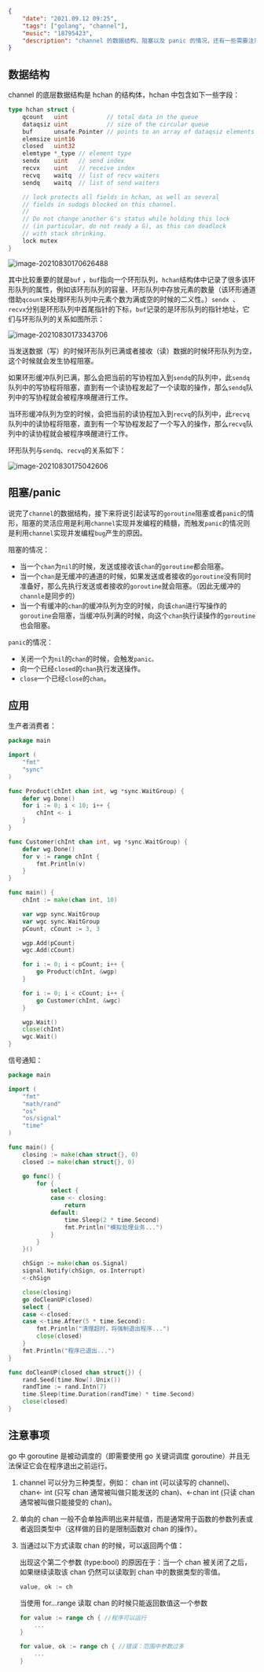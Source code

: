```json
{
    "date": "2021.09.12 09:25",
    "tags": ["golang", "channel"],
    "music": "18795423",
    "description": "channel 的数据结构、阻塞以及 panic 的情况，还有一些需要注意的事项。"
}
```
## 数据结构

channel 的底层数据结构是 hchan 的结构体，hchan 中包含如下一些字段：

```go
type hchan struct {
    qcount   uint           // total data in the queue
    dataqsiz uint           // size of the circular queue
    buf      unsafe.Pointer // points to an array of dataqsiz elements
    elemsize uint16
    closed   uint32
    elemtype *_type // element type
    sendx    uint   // send index
    recvx    uint   // receive index
    recvq    waitq  // list of recv waiters
    sendq    waitq  // list of send waiters

    // lock protects all fields in hchan, as well as several
    // fields in sudogs blocked on this channel.
    //
    // Do not change another G's status while holding this lock
    // (in particular, do not ready a G), as this can deadlock
    // with stack shrinking.
    lock mutex
}
```



![image-20210830170626488](../../assets/images/image-20210830170626488.png)

其中比较重要的就是`buf` ，`buf`指向一个环形队列，`hchan`结构体中记录了很多该环形队列的属性，例如该环形队列的容量、环形队列中存放元素的数量（该环形通道借助`qcount`来处理环形队列中元素个数为满或空的时候的二义性。）`sendx `、`recvx`分别是环形队列中首尾指针的下标，`buf`记录的是环形队列的指针地址，它们与环形队列的关系如图所示：

![image-20210830173343706](../../assets/images/image-20210830173343706.png)

当发送数据（写）的时候环形队列已满或者接收（读）数据的时候环形队列为空，这个时候就会发生协程阻塞。

如果环形缓冲队列已满，那么会把当前的写协程加入到`sendq`的队列中，此`sendq`队列中的写协程将阻塞，直到有一个读协程发起了一个读取的操作，那么`sendq`队列中的写协程就会被程序唤醒进行工作。

当环形缓冲队列为空的时候，会把当前的读协程加入到`recvq`的队列中，此`recvq`队列中的读协程将阻塞，直到有一个写协程发起了一个写入的操作，那么`recvq`队列中的读协程就会被程序唤醒进行工作。

环形队列与`sendq`、`recvq`的关系如下：

![image-20210830175042606](../../assets/images/image-20210830175042606.png)

## 阻塞/panic

说完了`channel`的数据结构，接下来将说引起读写的`goroutine`阻塞或者`panic`的情形，阻塞的灵活应用是利用`channel`实现并发编程的精髓，而触发`panic`的情况则是利用`channel`实现并发编程`bug`产生的原因。

阻塞的情况：

- 当一个`chan`为`nil`的时候，发送或接收该`chan`的`goroutine`都会阻塞。
- 当一个`chan`是无缓冲的通道的时候，如果发送或者接收的`goroutine`没有同时准备好，那么先执行发送或者接收的`goroutine`就会阻塞。（因此无缓冲的`channle`是同步的）
- 当一个有缓冲的`chan`的缓冲队列为空的时候，向该`chan`进行写操作的`goroutine`会阻塞，当缓冲队列满的时候，向这个`chan`执行读操作的`goroutine`也会阻塞。

`panic`的情况：

- 关闭一个为`nil`的`chan`的时候，会触发`panic。`
- 向一个已经`closed`的`chan`执行发送操作。
- `close`一个已经`close`的`chan`。

## 应用

生产者消费者：

```go
package main

import (
	"fmt"
	"sync"
)

func Product(chInt chan int, wg *sync.WaitGroup) {
	defer wg.Done()
	for i := 0; i < 10; i++ {
		chInt <- i
	}
}

func Customer(chInt chan int, wg *sync.WaitGroup) {
	defer wg.Done()
	for v := range chInt {
		fmt.Println(v)
	}
}

func main() {
	chInt := make(chan int, 10)

	var wgp sync.WaitGroup
	var wgc sync.WaitGroup
	pCount, cCount := 3, 3

	wgp.Add(pCount)
	wgc.Add(cCount)

	for i := 0; i < pCount; i++ {
		go Product(chInt, &wgp)
	}

	for i := 0; i < cCount; i++ {
		go Customer(chInt, &wgc)
	}

	wgp.Wait()
	close(chInt)
	wgc.Wait()
}
```

信号通知：

```go
package main

import (
	"fmt"
	"math/rand"
	"os"
	"os/signal"
	"time"
)

func main() {
	closing := make(chan struct{}, 0)
	closed := make(chan struct{}, 0)

	go func() {
		for {
			select {
			case <- closing:
				return
			default:
				time.Sleep(2 * time.Second)
				fmt.Println("模拟处理业务...")
			}
		}
	}()

	chSign := make(chan os.Signal)
	signal.Notify(chSign, os.Interrupt)
	<-chSign

	close(closing)
	go doCleanUP(closed)
	select {
	case <-closed:
	case <-time.After(5 * time.Second):
		fmt.Println("清理超时，将强制退出程序...")
		close(closed)
	}
	fmt.Println("程序已退出...")
}

func doCleanUP(closed chan struct{}) {
	rand.Seed(time.Now().Unix())
	randTime := rand.Intn(7)
	time.Sleep(time.Duration(randTime) * time.Second)
	close(closed)
}
```

## 注意事项

go 中 goroutine 是被动调度的（即需要使用 go 关键词调度 goroutine）并且无法保证它会在程序退出之前运行。

1. channel 可以分为三种类型，例如： chan int (可以读写的 channel)、chan<- int (只写 chan 通常被叫做只能发送的 chan)、<-chan int (只读 chan 通常被叫做只能接受的 chan)。

2. 单向的 chan 一般不会单独声明出来并赋值，而是通常用于函数的参数列表或者返回类型中（这样做的目的是限制函数对 chan 的操作）。

3. 当通过以下方式读取 chan 的时候，可以返回两个值：

   出现这个第二个参数 (type:bool) 的原因在于：当一个 chan 被关闭了之后，如果继续读取该 chan 仍然可以读取到 chan 中的数据类型的零值。

   ```go
   value, ok := ch
   ```

   当使用 for...range 读取 chan 的时候只能返回数值这一个参数

   ```go
   for value := range ch { //程序可以运行
       ... 
   }
   
   for value, ok := range ch { //错误：范围中参数过多
       ...
   }
   ```


